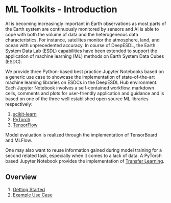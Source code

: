 # ML Toolkits - Introduction

AI is becoming increasingly important in Earth observations as most parts 
of the Earth system are continuously monitored by sensors and AI is able to 
cope  with both the volume of data and the heterogeneous data 
characteristics. For instance, satellites monitor the atmosphere, land, and 
ocean with unprecedented accuracy. In course of DeepESDL, the Earth System 
Data Lab (ESDL) capabilities have been extended to support the application of 
machine learning (ML) methods on Earth System Data Cubes (ESDC). 

We provide three Python-based best practice Jupyter Notebooks based on a 
generic use case to showcase the implementation of state-of-the-art machine 
learning libraries on ESDCs in the DeepESDL Hub environment. 
Each Jupyter Notebook involves a self-contained workflow, markdown cells, 
comments and plots for user-friendly application and guidance and is based 
on one of the three well established open source ML libraries respectively:

1.    [scikit-learn](https://github.com/deepesdl/ML-Toolkit/blob/master/src/use_case_lst_at_scikit-learn_mlflow.ipynb)
2.    [PyTorch](https://github.com/deepesdl/ML-Toolkit/blob/master/src/use_case_lst_at_pytorch_mlflow.ipynb)
3.    [TensorFlow](https://github.com/deepesdl/ML-Toolkit/blob/master/src/use_case_lst_at_tensorflow_tensorboard.ipynb)

Model evaluation is realized through the implementation of TensorBoard and 
MLFlow.

One may also want to reuse information gained during model training for a 
second related task, especially when it comes to a lack of data. A PyTorch 
based Jupyter Notebook provides the implementation of 
[Transfer Learning](https://github.com/deepesdl/ML-Toolkit/blob/master/src/transfer_learning.ipynb). 

## Overview
1. [Getting Started](getting-started.md)    
2. [Example Use Case](example.md)  
